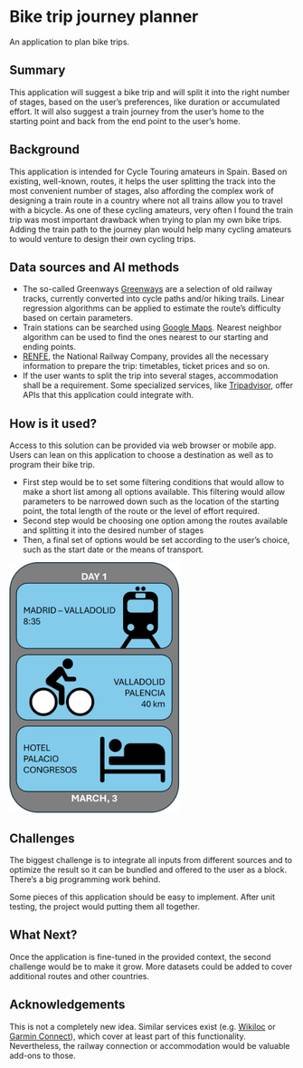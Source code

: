 # Bike trip journey planner
An application to plan bike trips.

## Summary
This application will suggest a bike trip and will split it into the right number of stages, based on the user’s preferences, like duration or accumulated effort. It will also suggest a train journey from the user’s home to the starting point and back from the end point to the user’s home.

## Background
This application is intended for Cycle Touring amateurs in Spain. Based on existing, well-known, routes, it helps the user splitting the track into the most convenient number of stages, also affording the complex work of designing a train route in a country where not all trains allow you to travel with a bicycle.
As one of these cycling amateurs, very often I found the train trip was most important drawback when trying to plan my own bike trips.
Adding the train path to the journey plan would help many cycling amateurs to would venture to design their own cycling trips.

## Data sources and AI methods 
* The so-called Greenways [Greenways](https://datos.gob.es/en/catalogo "Vías verdes de España. Public dataset") are a selection of old railway tracks, currently converted into cycle paths and/or hiking trails. Linear regression algorithms can be applied to estimate the route’s difficulty based on certain parameters. 
* Train stations can be searched using [Google Maps](https://developers.google.com/maps/apis-by-platform?hl=es-419 "Google Maps API Directory"). Nearest neighbor algorithm can be used to find the ones nearest to our starting and ending points. 
* [RENFE](https://data.renfe.com/dataset?res_format=GTFS&tags=horarios "RENFE datasets"), the National Railway Company, provides all the necessary information to prepare the trip: timetables, ticket prices and so on.
* If the user wants to split the trip into several stages, accommodation shall be a requirement. Some specialized services, like [Tripadvisor](https://developer-tripadvisor.com/content-api/ "TripAdvisor API"), offer APIs that this application could integrate with. 

## How is it used?
Access to this solution can be provided via web browser or mobile app.
Users can lean on this application to choose a destination as well as to program their bike trip.
* First step would be to set some filtering conditions that would allow to make a short list among all options available. This filtering would allow parameters to be narrowed down such as the location of the starting point, the total length of the route or the level of effort required.
* Second step would be choosing one option among the routes available and splitting it into the desired number of stages
* Then, a final set of options would be set according to the user’s choice, such as the start date or the means of transport.
<img src="Summary_day_1.png" width="300">

## Challenges
The biggest challenge is to integrate all inputs from different sources and to optimize the result so it can be bundled and offered to the user as a block. There’s a big programming work behind.

Some pieces of this application should be easy to implement. After unit testing, the project would putting them all together.

## What Next?
Once the application is fine-tuned in the provided context, the second challenge would be to make it grow. More datasets could be added to cover additional routes and other countries.

## Acknowledgements
This is not a completely new idea. Similar services exist (e.g. [Wikiloc](https://www.wikiloc.com/ "Wikiloc. Trails of the World") or [Garmin Connect](https://connect.garmin.com/ "Garmin Connect. Courses")), which cover at least part of this functionality. Nevertheless, the railway connection or accommodation would be valuable add-ons to those.
